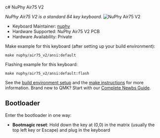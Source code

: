 c# NuPhy Air75 V2

*NuPhy Air75 V2 is a standard 84 key keyboard.*
![NuPhy Air75 V2](https://imgur.com/R7jS2JC)

* Keyboard Maintainer: [nuphy](https://github.com/nuphy-src)
* Hardware Supported: NuPhy Air75 V2 PCB
* Hardware Availability: Private

Make example for this keyboard (after setting up your build environment):

    make nuphy/air75_v2/ansi:default

Flashing example for this keyboard:

    make nuphy/air75_v2/ansi:default:flash

See the [build environment setup](https://docs.qmk.fm/#/getting_started_build_tools) and the [make instructions](https://docs.qmk.fm/#/getting_started_make_guide) for more information. Brand new to QMK? Start with our [Complete Newbs Guide](https://docs.qmk.fm/#/newbs).

## Bootloader

Enter the bootloader in one way:

* **Bootmagic reset**: Hold down the key at (0,0) in the matrix (usually the top left key or Escape) and plug in the keyboard
